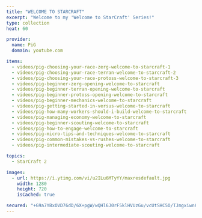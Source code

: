 ```yaml
---
title: "WELCOME TO STARCRAFT"
excerpt: "Welcome to my 'Welcome to StarCraft' Series!"
type: collection
heat: 60

provider:
  name: PiG
  domain: youtube.com

items:
  - videos/pig-choosing-your-race-zerg-welcome-to-starcraft-1
  - videos/pig-choosing-your-race-terran-welcome-to-starcraft-2
  - videos/pig-choosing-your-race-protoss-welcome-to-starcraft-3
  - videos/pig-beginner-zerg-opening-welcome-to-starcraft
  - videos/pig-beginner-terran-opening-welcome-to-starcraft
  - videos/pig-beginner-protoss-opening-welcome-to-starcraft
  - videos/pig-beginner-mechanics-welcome-to-starcraft
  - videos/pig-getting-started-in-versus-welcome-to-starcraft
  - videos/pig-how-many-workers-should-i-build-welcome-to-starcraft
  - videos/pig-managing-economy-welcome-to-starcraft
  - videos/pig-beginner-scouting-welcome-to-starcraft
  - videos/pig-how-to-engage-welcome-to-starcraft
  - videos/pig-micro-tips-and-techniques-welcome-to-starcraft
  - videos/pig-common-mistakes-vs-rushes-welcome-to-starcraft
  - videos/pig-intermediate-scouting-welcome-to-starcraft

topics:
  - StarCraft 2

images:
  - url: https://i.ytimg.com/vi/u2ILu6MTyYY/maxresdefault.jpg
    width: 1280
    height: 720
    isCached: true

secured: "+G9a7YBxOVD76dD/6X+pgW/wQHl6J0rF5klHVUzGu/vcUtSHC5O/TJmgxiwn61MsMcIOTsgWpiVjC7ix35ziuFm9qjsEyezzCCc4Lk5WKCL5yU2jAwfBWm0srtyNh2DnmLsraXuBTP9yASUxDCukCIvHIPaMdadlnxYC7l6Btngh5Bx9C2XIjxkhJThvnD4bHa4jjacswX6JD19X3V9cdwAZfjwwovjCGZHSdZ5cQBybNOgRaO/WKQjcxt9uQhfzgKuk7ivw3GV4kwDTdayiIiHrbEGxXdGC57KjhwnzXBhS+ujWN+PCSJostXXITMHZ267d96C/V0A5yWHZaKUCkVnMumUzY1fJ9Y5mHoxlUVA=;tbgtlj0+0LIH3kv17ap4QA=="
---
```


